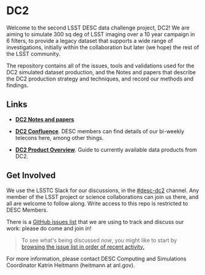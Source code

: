 # DC2

Welcome to the second LSST DESC data challenge project, DC2! We are aiming to simulate 300 sq deg of LSST imaging over a 10 year campaign in 6 filters, to provide a legacy dataset that supports a wide range of investigations, initially within the collaboration but later (we hope) the rest of the LSST community.

The repository contains all of the issues, tools and validations used for the DC2 simulated dataset production, and the Notes and papers that describe the DC2 production strategy and techniques, and record our methods and findings. 

## Links

* [**DC2 Notes and papers**](Documents/README.md)

* [**DC2 Confluence**](https://confluence.slac.stanford.edu/display/LSSTDESC/DC2). DESC members can find details of our bi-weekly telecons here, among other things.

* [**DC2 Product Overview**](https://confluence.slac.stanford.edu/display/LSSTDESC/DC2+Data+Product+Overview).  Guide to currently available data products from DC2.


## Get Involved

We use the LSSTC Slack for our discussions, in the [#desc-dc2]() channel. Any member of the LSST project or science collaborations can join us there, and all are welcome to follow along. Write access to this repo is restricted to DESC Members. 

There is a [GitHub issues list](https://github.com/LSSTDESC/DC2_Repo/issues) that we are using to track and discuss our work: please do come and join in! 
> To see what's being discussed _now_, you might like to start by [browsing the issue list in order of recent activity.](https://github.com/LSSTDESC/DC2_Repo/issues?q=is%3Aissue+is%3Aopen+sort%3Aupdated-desc)

For more information, please contact DESC Computing and Simulations Coordinator Katrin Heitmann (heitmann at anl.gov).
